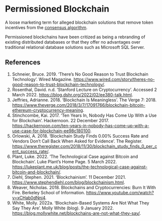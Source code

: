 # Permissioned Blockchain
A loose marketing term for alleged blockchain solutions that remove token incentives from the [consensus algorithm](consensus-algorithm.md). 

Permissioned blockchains have been critized as being a rebranding of existing distributed databases or that they offer no advantages over traditional relational database solutions such as Microsoft SQL Server.

## References
1. Schneier, Bruce. 2019. ‘There’s No Good Reason to Trust Blockchain Technology’. Wired Magazine. https://www.wired.com/story/theres-no-good-reason-to-trust-blockchain-technology/.
1. Rosenthal, David. n.d. ‘Stanford Lecture on Cryptocurrency’. Accessed 2 March 2022. https://blog.dshr.org/2022/02/ee380-talk.html.
1. Jeffries, Adrianne. 2018. ‘Blockchain Is Meaningless’. The Verge 7: 2018. https://www.theverge.com/2018/3/7/17091766/blockchain-bitcoin-ethereum-cryptocurrency-meaning.
1. Stinchcombe, Kai. 2017. ‘Ten Years In, Nobody Has Come Up With a Use for Blockchain’. Hackernoon. 22 December 2017. https://hackernoon.com/ten-years-in-nobody-has-come-up-with-a-use-case-for-blockchain-ee98c180100.
1. Orlowski, A. 2018. ‘Blockchain Study Finds 0.00% Success Rate and Vendors Don’t Call Back When Asked for Evidence’. The Register. https://www.theregister.com/2018/11/30/blockchain_study_finds_0_per_cent_success_rate/.
1. Plant, Luke. 2022. ‘The Technological Case against Bitcoin and Blockchain’. Luke Plant’s Home Page. 5 March 2022. https://lukeplant.me.uk/blog/posts/the-technological-case-against-bitcoin-and-blockchain/.
1. Diehl, Stephen. 2021. ‘Blockchainism’. 11 December 2021. https://www.stephendiehl.com/blog/blockchainism.html.
1. Weaver, Nicholas. 2018. Blockchains and Cryptocurrencies: Burn It With Fire. Berkeley School of Information. https://www.youtube.com/watch?v=xCHab0dNnj4.
1. White, Molly. 2022a. ‘Blockchain-Based Systems Are Not What They Say They Are’. Molly White (blog). 9 January 2022. https://blog.mollywhite.net/blockchains-are-not-what-they-say/.